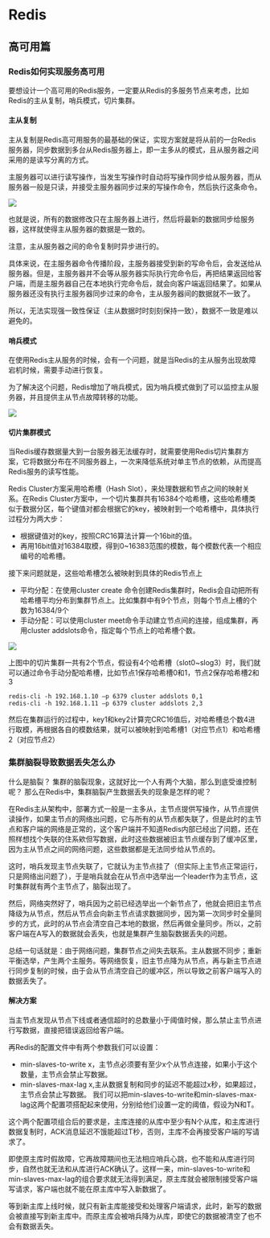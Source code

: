 # Redis

## 高可用篇

### Redis如何实现服务高可用

要想设计一个高可用的Redis服务，一定要从Redis的多服务节点来考虑，比如Redis的主从复制，哨兵模式，切片集群。

#### 主从复制

主从复制是Redis高可用服务的最基础的保证，实现方案就是将从前的一台Redis服务器，同步数据到多台从Redis服务器上，即一主多从的模式，且从服务器之间采用的是读写分离的方式。

主服务器可以进行读写操作，当发生写操作时自动将写操作同步给从服务器，而从服务器一般是只读，并接受主服务器同步过来的写操作命令，然后执行这条命令。

![](https://cdn.jsdelivr.net/gh/qouson/my-pic-bed/pic/202406262247029.png)

也就是说，所有的数据修改只在主服务器上进行，然后将最新的数据同步给服务器，这样就使得主从服务器的数据是一致的。

注意，主从服务器之间的命令复制时异步进行的。

具体来说，在主服务器命令传播阶段，主服务器接受到新的写命令后，会发送给从服务器。但是，主服务器并不会等从服务器实际执行完命令后，再把结果返回给客户端，而是主服务器自己在本地执行完命令后，就会向客户端返回结果了。如果从服务器还没有执行主服务器同步过来的命令，主从服务器间的数据就不一致了。

所以，无法实现强一致性保证（主从数据时时刻刻保持一致），数据不一致是难以避免的。

#### 哨兵模式

在使用Redis主从服务的时候，会有一个问题，就是当Redis的主从服务出现故障宕机时候，需要手动进行恢复。

为了解决这个问题，Redis增加了哨兵模式，因为哨兵模式做到了可以监控主从服务器，并且提供主从节点故障转移的功能。

![](https://cdn.jsdelivr.net/gh/qouson/my-pic-bed/pic/202406262259668.png)

#### 切片集群模式

当Redis缓存数据量大到一台服务器无法缓存时，就需要使用Redis切片集群方案，它将数据分布在不同服务器上，一次来降低系统对单主节点的依赖，从而提高Redis服务的读写性能。

Redis Cluster方案采用哈希槽（Hash Slot），来处理数据和节点之间的映射关系。在Redis Cluster方案中，一个切片集群共有16384个哈希槽，这些哈希槽类似于数据分区，每个键值对都会根据它的key，被映射到一个哈希槽中，具体执行过程分为两大步：

- 根据键值对的key，按照CRC16算法计算一个16bit的值。
- 再用16bit值对16384取模，得到0~16383范围的模数，每个模数代表一个相应编号的哈希槽。

接下来问题就是，这些哈希槽怎么被映射到具体的Redis节点上

- 平均分配：在使用cluster create 命令创建Redis集群时，Redis会自动把所有哈希槽平均分布到集群节点上。比如集群中有9个节点，则每个节点上槽的个数为16384/9个
- 手动分配：可以使用cluster meet命令手动建立节点间的连接，组成集群，再用cluster addslots命令，指定每个节点上的哈希槽个数。

![](https://cdn.jsdelivr.net/gh/qouson/my-pic-bed/pic/202406262312241.png)

上图中的切片集群一共有2个节点，假设有4个哈希槽（slot0~slog3）时，我们就可以通过命令手动分配哈希槽，比如节点1保存哈希槽0和1，节点2保存哈希槽2和3

```shell
redis-cli -h 192.168.1.10 –p 6379 cluster addslots 0,1
redis-cli -h 192.168.1.11 –p 6379 cluster addslots 2,3
```

然后在集群运行的过程中，key1和key2计算完CRC16值后，对哈希槽总个数4进行取模，再根据各自的模数结果，就可以被映射到哈希槽1（对应节点1）和哈希槽2（对应节点2）

### 集群脑裂导致数据丢失怎么办

什么是脑裂？
集群的脑裂现象，这就好比一个人有两个大脑，那么到底受谁控制呢？
那么在Redis中，集群脑裂产生数据丢失的现象是怎样的呢？

在Redis主从架构中，部署方式一般是一主多从，主节点提供写操作，从节点提供读操作，如果主节点的网络出问题，它与所有的从节点都失联了，但是此时的主节点和客户端的网络是正常的，这个客户端并不知道Redis内部已经出了问题，还在照样想找个失联的住系欸但写数据，此时这些数据被旧主节点缓存到了缓冲区里，因为主从节点之间的网络问题，这些数据都是无法同步给从节点的。

这时，哨兵发现主节点失联了，它就认为主节点挂了（但实际上主节点正常运行，只是网络出问题了），于是哨兵就会在从节点中选举出一个leader作为主节点，这时集群就有两个主节点了，脑裂出现了。

然后，网络突然好了，哨兵因为之前已经选举出一个新节点了，他就会把旧主节点降级为从节点，然后从节点会向新主节点请求数据同步，因为第一次同步时全量同步的方式，此时的从节点会清空自己本地的数据，然后再做全量同步。所以，之前客户端在A写入的数据就会丢失，也就是集群产生脑裂数据丢失的问题。

总结一句话就是：由于网络问题，集群节点之间失去联系。主从数据不同步；重新平衡选举，产生两个主服务。等网络恢复，旧主节点降为从节点，再与新主节点进行同步复制的时候，由于会从节点清空自己的缓冲区，所以导致之前客户端写入的数据丢失了。

#### 解决方案

当主节点发现从节点下线或者通信超时的总数量小于阈值时候，那么禁止主节点进行写数据，直接把错误返回给客户端。

再Redis的配置文件中有两个参数我们可以设置：

- min-slaves-to-write x，主节点必须要有至少x个从节点连接，如果小于这个数量，主节点会禁止写数据。
- min-slaves-max-lag x,主从数据复制和同步的延迟不能超过x秒，如果超过，主节点会禁止写数据。
我们可以把min-slaves-to-write和min-slaves-max-lag这两个配置项搭配起来使用，分别给他们设置一定的阈值，假设为N和T。

这个两个配置项组合后的要求是，主库连接的从库中至少有N个从库，和主库进行数据复制时，ACK消息延迟不饿能超过T秒，否则，主库不会再接受客户端的写请求了。

即使原主库时假故障，它再故障期间也无法相应哨兵心跳，也不能和从库进行同步，自然也就无法和从库进行ACK确认了。这样一来，min-slaves-to-write和min-slaves-max-lag的组合要求就无法得到满足，原主库就会被限制接受客户端写请求，客户端也就不能在原主库中写入新数据了。

等到新主库上线时候，就只有新主库能接受和处理客户端请求，此时，新写的数据会被直接写到新主库中。而原主库会被哨兵降为从库，即使它的数据被清空了也不会有数据丢失。
